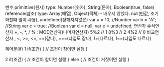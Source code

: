 변수
primittive(원시) type: Number(숫자), String(문자), Boolean(true, false)
reference(참조) type: Array(배열), Object(객체) - 배우지 않았다.
null(빈값, 초기화할때 많이 사용), undefined(정해지지않은)
var a = 10; //Number
var b = "A"; //String
var c = true; //Boolean
var d = null;
var e = undefined;
연산자
수식연산자
+, -, *, /
% : MOD연산자(나머지연산자)
5%2 // 1
8%3 // 2
4%2 // 0
비교연산자
, <, >=, <=, ==(같다), ===(타입도 같다), !=(다르다), !==(타입도 다르다)

제어문(if)
1
if(조건) { // 조건이 참이면 실행 }

2
if(조건) { // 조건이 참이면 실행 } else { // 조건이 거짓이면 실행 }